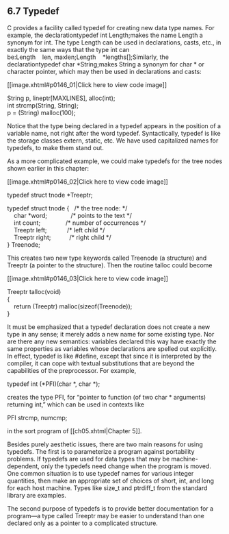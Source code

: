 ## 6.7 Typedef

C provides a facility called typedef for creating new data type names. For example, the declarationtypedef int Length;makes the name Length a synonym for int. The type Length can be used in declarations, casts, etc., in exactly the same ways that the type int can be:Length    len, maxlen;Length    *lengths[];Similarly, the declarationtypedef char *String;makes String a synonym for char * or character pointer, which may then be used in declarations and casts:

[[image.xhtml#p0146_01|Click here to view code image]]

String p, lineptr\[MAXLINES\], alloc(int);  
int strcmp(String, String);  
p = (String) malloc(100);

Notice that the type being declared in a typedef appears in the position of a variable name, not right after the word typedef. Syntactically, typedef is like the storage classes extern, static, etc. We have used capitalized names for typedefs, to make them stand out.

As a more complicated example, we could make typedefs for the tree nodes shown earlier in this chapter:

[[image.xhtml#p0146_02|Click here to view code image]]

typedef struct tnode \*Treeptr;  
  
typedef struct tnode {   /\* the tree node: \*/  
    char \*word;              /\* points to the text \*/  
    int count;               /\* number of occurrences \*/  
    Treeptr left;            /\* left child \*/  
    Treeptr right;           /\* right child \*/  
} Treenode;

This creates two new type keywords called Treenode (a structure) and Treeptr (a pointer to the structure). Then the routine talloc could become

[[image.xhtml#p0146_03|Click here to view code image]]

Treeptr talloc(void)  
{  
    return (Treeptr) malloc(sizeof(Treenode));  
}

It must be emphasized that a typedef declaration does not create a new type in any sense; it merely adds a new name for some existing type. Nor are there any new semantics: variables declared this way have exactly the same properties as variables whose declarations are spelled out explicitly. In effect, typedef is like #define, except that since it is interpreted by the compiler, it can cope with textual substitutions that are beyond the capabilities of the preprocessor. For example,

typedef int (\*PFI)(char \*, char \*);

creates the type PFI, for “pointer to function (of two char \* arguments) returning int,” which can be used in contexts like

PFI strcmp, numcmp;

in the sort program of [[ch05.xhtml|Chapter 5]].

Besides purely aesthetic issues, there are two main reasons for using typedefs. The first is to parameterize a program against portability problems. If typedefs are used for data types that may be machine-dependent, only the typedefs need change when the program is moved. One common situation is to use typedef names for various integer quantities, then make an appropriate set of choices of short, int, and long for each host machine. Types like size\_t and ptrdiff\_t from the standard library are examples.

The second purpose of typedefs is to provide better documentation for a program—a type called Treeptr may be easier to understand than one declared only as a pointer to a complicated structure.


